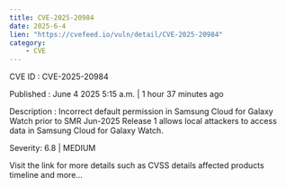 ```yaml
---
title: CVE-2025-20984
date: 2025-6-4
lien: "https://cvefeed.io/vuln/detail/CVE-2025-20984"
category:
    - CVE
---
```


CVE ID : CVE-2025-20984

Published :  June 4
2025
5:15 a.m. | 1 hour
37 minutes ago

Description : Incorrect default permission in Samsung Cloud for Galaxy Watch prior to SMR Jun-2025 Release 1 allows local attackers to access data in Samsung Cloud for Galaxy Watch.

Severity: 6.8 | MEDIUM

Visit the link for more details
such as CVSS details
affected products
timeline
and more...

